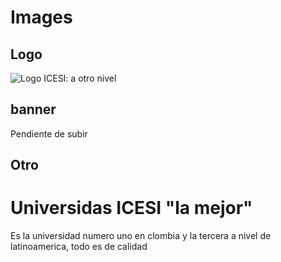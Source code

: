 # Images
## Logo
![Logo ICESI: a otro nivel](https://www.icesi.edu.co/launiversidad/images/La_universidad/logosimbolos/logo-icesi-a-otro-nivel.png)

## banner

Pendiente de subir
## Otro
# Universidas ICESI "la mejor"
Es la universidad numero uno en clombia y la tercera a nivel de latinoamerica, todo es de calidad 

